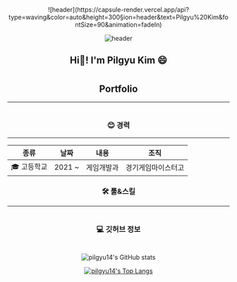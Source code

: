 <div align="center">
![header](https://capsule-render.vercel.app/api?type=waving&color=auto&height=300&section=header&text=Pilgyu%20Kim&fontSize=90&animation=fadeIn)

![header](https://capsule-render.vercel.app/api?type=wave&color=auto&height=300&section=header&text=capsule%20render&fontSize=90)


## Hi👋! I'm Pilgyu Kim 😄 
# 
## Portfolio
---
#
### 😊 경력
----
|종류|날짜|내용|조직|
|---|---|---|---|
|🎓 고등학교|2021 ~|게임개발과|경기게임마이스터고

### 🛠️ 툴&스킬
----
#
### 💻 깃허브 정보 
#
![pilgyu14's GitHub stats](https://github-readme-stats.vercel.app/api?username=pilgyu14&show_icons=true&theme=dracula)

[![pilgyu14's Top Langs](https://github-readme-stats.vercel.app/api/top-langs/?username=anuraghazra)](https://github.com/anuraghazra/github-readme-stats)


</div>

